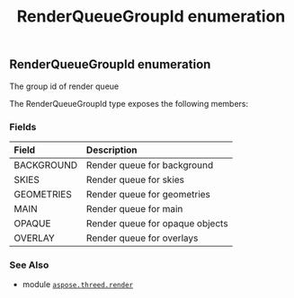 ﻿---
title: RenderQueueGroupId enumeration
second_title: Aspose.3D for Python via .NET API References
description: 
type: docs
weight: 560
url: /python-net/aspose.threed.render/renderqueuegroupid/
is_root: false
---

## RenderQueueGroupId enumeration

The group id of render queue



The RenderQueueGroupId type exposes the following members:

### Fields
| Field | Description |
| :- | :- |
| BACKGROUND | Render queue for background |
| SKIES | Render queue for skies |
| GEOMETRIES | Render queue for geometries |
| MAIN | Render queue for main |
| OPAQUE | Render queue for opaque objects |
| OVERLAY | Render queue for overlays |



### See Also
* module [`aspose.threed.render`](..)
